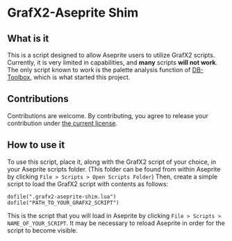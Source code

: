 # GrafX2-Aseprite Shim

## What is it
This is a script designed to allow Aseprite users to utilize GrafX2 scripts. Currently, it is very limited in capabilities, and **many** scripts **will not work**. The only script known to work is the palette analysis function of [DB-Toolbox](https://pixeljoint.com/forum/forum_posts.asp?TID=26080), which is what started this project.

## Contributions
Contributions are welcome. By contributing, you agree to release your contribution under [the current license](https://github.com/PureAsbestos/grafx2-aseprite-shim/blob/master/LICENSE).

## How to use it
To use this script, place it, along with the GrafX2 script of your choice, in your Aseprite scripts folder. (This folder can be found from within Aseprite by clicking `File > Scripts > Open Scripts Folder`) Then, create a simple script to load the GrafX2 script with contents as follows:
```
dofile(".grafx2-aseprite-shim.lua")
dofile("PATH_TO_YOUR_GRAFX2_SCRIPT")
```
This is the script that you will load in Aseprite by clicking `File > Scripts > NAME_OF_YOUR_SCRIPT`. It may be necessary to reload Aseprite in order for the script to become visible.

